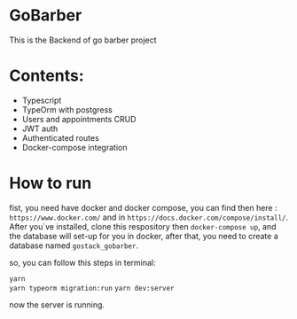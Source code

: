 # GoBarber

This is the Backend of go barber project

# Contents:

<ul>
  <li> Typescript </li>
  <li> TypeOrm with postgress </li>
  <li> Users and appointments CRUD </li>
  <li> JWT auth </li>
  <li> Authenticated routes </li>
  <li> Docker-compose integration </li>
</ul>

# How to run

fist, you need have docker and docker compose, you can find then here : `https://www.docker.com/` and in `https://docs.docker.com/compose/install/`.
After you´ve installed, clone this respository then `docker-compose up`, and the database will set-up for you in docker, after that, you need to create a database named `gostack_gobarber`.

so, you can follow this steps in terminal:

`yarn`  
`yarn typeorm migration:run`
`yarn dev:server`

now the server is running.

